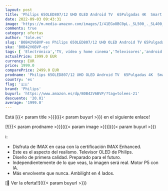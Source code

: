 ```yaml
---
layout: post
title: 'Philips 65OLED807/12 UHD OLED Android TV  65Pulgadas 4K  Smart TV con Ambilight Plus  Dolby Vision cinematográfico y Sonido Atmos  Compatible con Google Assistant y Alexa'
date: 2022-09-03 09:43:31
image: 'https://m.media-amazon.com/images/I/41EGo8BC0pL._SL500_._SL400_.jpg'
comments: true
category: ofertas
author: 'tole.es'
slug: 'B0B42V6BVP-es Philips 65OLED807/12 UHD OLED Android TV 65Pulgadas 4K...'
sku: 'B0B42V6BVP-es'
tags: [ 'Electrónica','TV, vídeo y home cinema','Televisores','android','philips','🇪🇸', ]
actualPrice: 1999.0 EUR
currency: EUR
price: 1999.0
comparePrice: 2499.0 EUR
prodname: 'Philips 65OLED807/12 UHD OLED Android TV  65Pulgadas 4K  Smart TV con Ambilight Plus  Dolby Vision cinematográfico y Sonido Atmos  Compatible con Google Assistant y Alexa'
country: 'es'
flag: '🇪🇸'
brand: 'Philips'
buyurl: 'https://www.amazon.es/dp/B0B42V6BVP/?tag=tolees-21'
descuento: '20.01'
average: '1999.0'
---
```


Está [{{< param title >}}]({{< param buyurl >}}) en el siguiente enlace!

[![{{< param prodname >}}]({{< param image >}})]({{< param buyurl >}})

ℹ️:

- Disfruta de IMAX en casa con la certificación IMAX Enhanced.
- Este es el aspecto del realismo. Televisor OLED de Philips.
- Diseño de primera calidad. Preparado para el futuro.
- Independientemente de lo que veas, la imagen será real. Motor P5 con IA.
- Más envolvente que nunca. Ambilight en 4 lados.

[🛒 Ver la oferta!!]({{< param buyurl >}})
